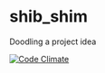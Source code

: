 shib_shim
=========

Doodling a project idea

[![Code Climate](https://codeclimate.com/github/Digital-Identity-Labs/shib_shim/badges/gpa.svg)](https://codeclimate.com/github/Digital-Identity-Labs/shib_shim)